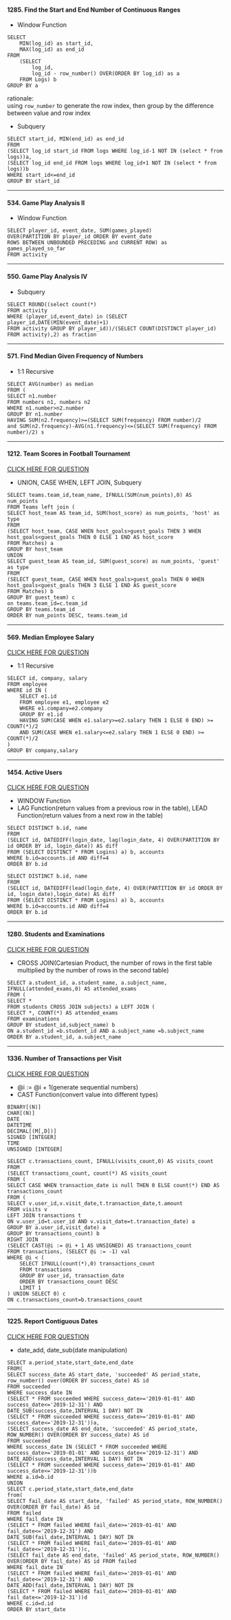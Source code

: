 
#### 1285. Find the Start and End Number of Continuous Ranges

* Window Function

```mysql
SELECT
    MIN(log_id) as start_id,
    MAX(log_id) as end_id
FROM
    (SELECT
        log_id, 
        log_id - row_number() OVER(ORDER BY log_id) as a
    FROM Logs) b
GROUP BY a
```
rationale:  
using `row_number` to generate the row index, then group by the difference between value and row index



* Subquery

```mysql
SELECT start_id, MIN(end_id) as end_id
FROM 
(SELECT log_id start_id FROM logs WHERE log_id-1 NOT IN (select * from logs))a,
(SELECT log_id end_id FROM logs WHERE log_id+1 NOT IN (select * from logs))b
WHERE start_id<=end_id
GROUP BY start_id
```

***

#### 534. Game Play Analysis II

* Window Function

```mysql
SELECT player_id, event_date, SUM(games_played) 
OVER(PARTITION BY player_id ORDER BY event_date 
ROWS BETWEEN UNBOUNDED PRECEDING and CURRENT ROW) as games_played_so_far 
FROM activity
```

***


####  550. Game Play Analysis IV

* Subquery

```mysql
SELECT ROUND((select count(*)
FROM activity
WHERE (player_id,event_date) in (SELECT player_id,DATE(MIN(event_date)+1) 
FROM activity GROUP BY player_id))/(SELECT COUNT(DISTINCT player_id) FROM activity),2) as fraction  
```
***

####  571. Find Median Given Frequency of Numbers

* 1:1 Recursive

```mysql
SELECT AVG(number) as median
FROM (
SELECT n1.number
FROM numbers n1, numbers n2
WHERE n1.number>n2.number
GROUP BY n1.number
HAVING SUM(n2.frequency)>=(SELECT SUM(frequency) FROM number)/2
and SUM(n2.frequency)-AVG(n1.frequency)<=(SELECT SUM(frequency) FROM number)/2) s
```
***

#### 1212. Team Scores in Football Tournament
[CLICK HERE FOR QUESTION](https://leetcode-cn.com/problems/team-scores-in-football-tournament/)

* UNION, CASE WHEN, LEFT JOIN, Subquery
```mysql
SELECT teams.team_id,team_name, IFNULL(SUM(num_points),0) AS num_points
FROM Teams left join (
SELECT host_team AS team_id, SUM(host_score) as num_points, 'host' as type    
FROM 
(SELECT host_team, CASE WHEN host_goals>guest_goals THEN 3 WHEN host_goals<guest_goals THEN 0 ELSE 1 END AS host_score
FROM Matches) a 
GROUP BY host_team
UNION
SELECT guest_team AS team_id, SUM(guest_score) as num_points, 'guest' as type    
FROM 
(SELECT guest_team, CASE WHEN host_goals>guest_goals THEN 0 WHEN host_goals<guest_goals THEN 3 ELSE 1 END AS guest_score
FROM Matches) b
GROUP BY guest_team) c
on teams.team_id=c.team_id
GROUP BY teams.team_id
ORDER BY num_points DESC, teams.team_id
```

***

#### 569. Median Employee Salary
[CLICK HERE FOR QUESTION](https://leetcode-cn.com/problems/median-employee-salary/)

* 1:1 Recursive
```mysql
SELECT id, company, salary
FROM employee
WHERE id IN (
    SELECT e1.id
    FROM employee e1, employee e2
    WHERE e1.company=e2.company
    GROUP BY e1.id
    HAVING SUM(CASE WHEN e1.salary>=e2.salary THEN 1 ELSE 0 END) >= COUNT(*)/2 
    AND SUM(CASE WHEN e1.salary<=e2.salary THEN 1 ELSE 0 END) >= COUNT(*)/2
)
GROUP BY company,salary
```
***
#### 1454. Active Users
[CLICK HERE FOR QUESTION](https://leetcode-cn.com/problems/active-users/)

* WINDOW Function
* LAG Function(return values from a previous row in the table), LEAD Function(return values from a next row in the table)
```mysql
SELECT DISTINCT b.id, name 
FROM 
(SELECT id, DATEDIFF(login_date, lag(login_date, 4) OVER(PARTITION BY id ORDER BY id, login_date)) AS diff 
FROM (SELECT DISTINCT * FROM Logins) a) b, accounts
WHERE b.id=accounts.id AND diff=4
ORDER BY b.id
```
```mysql
SELECT DISTINCT b.id, name 
FROM 
(SELECT id, DATEDIFF(lead(login_date, 4) OVER(PARTITION BY id ORDER BY id, login_date),login_date) AS diff 
FROM (SELECT DISTINCT * FROM Logins) a) b, accounts
WHERE b.id=accounts.id AND diff=4
ORDER BY b.id
```

***

#### 1280. Students and Examinations
[CLICK HERE FOR QUESTION](https://leetcode-cn.com/problems/students-and-examinations/)

* CROSS JOIN(Cartesian Product, the number of rows in the first table multiplied by the number of rows in the second table)
```mysql
SELECT a.student_id, a.student_name, a.subject_name, IFNULL(attended_exams,0) AS attended_exams
FROM (
SELECT *
FROM students CROSS JOIN subjects) a LEFT JOIN (
SELECT *, COUNT(*) AS attended_exams 
FROM examinations
GROUP BY student_id,subject_name) b
ON a.student_id =b.student_id AND a.subject_name =b.subject_name 
ORDER BY a.student_id, a.subject_name
```

***

#### 1336. Number of Transactions per Visit
[CLICK HERE FOR QUESTION](https://leetcode-cn.com/problems/number-of-transactions-per-visit/)

* @i := @i + 1(generate sequential numbers)
* CAST Function(convert value into different types)
```
BINARY[(N)]
CHAR[(N)]
DATE
DATETIME
DECIMAL[(M[,D])]
SIGNED [INTEGER]
TIME
UNSIGNED [INTEGER]
```

```mysql
SELECT c.transactions_count, IFNULL(visits_count,0) AS visits_count
FROM
(SELECT transactions_count, count(*) AS visits_count 
FROM (
SELECT CASE WHEN transaction_date is null THEN 0 ELSE count(*) END AS transactions_count 
FROM (
SELECT v.user_id,v.visit_date,t.transaction_date,t.amount
FROM visits v
LEFT JOIN transactions t
ON v.user_id=t.user_id AND v.visit_date=t.transaction_date) a
GROUP BY a.user_id,visit_date) a
GROUP BY transactions_count) b
RIGHT JOIN
(SELECT CAST(@i := @i + 1 AS UNSIGNED) AS transactions_count
FROM transactions, (SELECT @i := -1) val
WHERE @i < (
    SELECT IFNULL(count(*),0) transactions_count
    FROM transactions 
    GROUP BY user_id, transaction_date
    ORDER BY transactions_count DESC
    LIMIT 1
) UNION SELECT 0) c
ON c.transactions_count=b.transactions_count
```

***

#### 1225. Report Contiguous Dates
[CLICK HERE FOR QUESTION](https://leetcode-cn.com/problems/report-contiguous-dates/)

* date_add, date_sub(date manipulation)
```mysql
SELECT a.period_state,start_date,end_date
FROM(
SELECT success_date AS start_date, 'succeeded' AS period_state, row_number() over(ORDER BY success_date) AS id
FROM succeeded
WHERE success_date IN 
(SELECT * FROM succeeded WHERE success_date>='2019-01-01' AND success_date<='2019-12-31') AND 
DATE_SUB(success_date,INTERVAL 1 DAY) NOT IN 
(SELECT * FROM succeeded WHERE success_date>='2019-01-01' AND success_date<='2019-12-31'))a,
(SELECT success_date AS end_date, 'succeeded' AS period_state, ROW_NUMBER() OVER(ORDER BY success_date) AS id
FROM succeeded
WHERE success_date IN (SELECT * FROM succeeded WHERE success_date>='2019-01-01' AND success_date<='2019-12-31') AND DATE_ADD(success_date,INTERVAL 1 DAY) NOT IN 
(SELECT * FROM succeeded WHERE success_date>='2019-01-01' AND success_date<='2019-12-31'))b
WHERE a.id=b.id
UNION
SELECT c.period_state,start_date,end_date
from(
SELECT fail_date AS start_date, 'failed' AS period_state, ROW_NUMBER() OVER(ORDER BY fail_date) AS id 
FROM failed
WHERE fail_date IN 
(SELECT * FROM failed WHERE fail_date>='2019-01-01' AND fail_date<='2019-12-31') AND 
DATE_SUB(fail_date,INTERVAL 1 DAY) NOT IN 
(SELECT * FROM failed WHERE fail_date>='2019-01-01' AND fail_date<='2019-12-31'))c,
(SELECT fail_date AS end_date, 'failed' AS period_state, ROW_NUMBER() OVER(ORDER BY fail_date) AS id FROM failed
WHERE fail_date IN 
(SELECT * FROM failed WHERE fail_date>='2019-01-01' AND fail_date<='2019-12-31') AND 
DATE_ADD(fail_date,INTERVAL 1 DAY) NOT IN 
(SELECT * FROM failed WHERE fail_date>='2019-01-01' AND fail_date<='2019-12-31'))d
WHERE c.id=d.id
ORDER BY start_date
```
